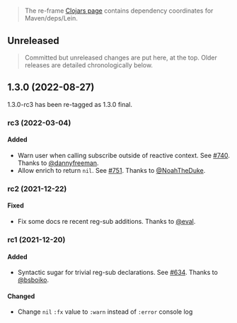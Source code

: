 
<!-- leave this H1 here. It stops mkdocs putting in a Title at the top.
     It needs to be at the top of the file otherwise it breaks the 
     table of contents on the right hand side. -->
#

> The re-frame [Clojars page](https://clojars.org/re-frame/) contains dependency coordinates for Maven/deps/Lein.

## Unreleased

> Committed but unreleased changes are put here, at the top. Older releases are detailed chronologically below.

## 1.3.0 (2022-08-27)

1.3.0-rc3 has been re-tagged as 1.3.0 final.

### rc3 (2022-03-04)

#### Added

- Warn user when calling subscribe outside of reactive context. See [#740](https://github.com/day8/re-frame/issues/740). Thanks to [@dannyfreeman](https://github.com/dannyfreeman).
- Allow enrich to return `nil`. See [#751](https://github.com/day8/re-frame/pull/751). Thanks to [@NoahTheDuke](https://github.com/NoahTheDuke).

### rc2 (2021-12-22)

#### Fixed

- Fix some docs re recent reg-sub additions. Thanks to [@eval](https://github.com/eval).

### rc1 (2021-12-20)

#### Added

- Syntactic sugar for trivial reg-sub declarations. See [#634](https://github.com/day8/re-frame/pull/634).
Thanks to [@bsboiko](https://github.com/bsboiko).

#### Changed

- Change `nil` `:fx` value to `:warn` instead of `:error` console log
